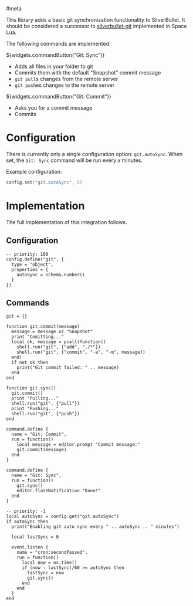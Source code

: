 
#meta

This library adds a basic git synchronization functionality to SilverBullet. It should be considered a successor to [silverbullet-git](https://github.com/silverbulletmd/silverbullet-git) implemented in Space Lua.

The following commands are implemented:

${widgets.commandButton("Git: Sync")}

* Adds all files in your folder to git
* Commits them with the default "Snapshot" commit message
* `git pull`s changes from the remote server
* `git push`es changes to the remote server

${widgets.commandButton("Git: Commit")}

* Asks you for a commit message
* Commits

# Configuration
There is currently only a single configuration option: `git.autoSync`. When set, the `Git: Sync` command will be run every _x_ minutes.

Example configuration:
```lua
config.set("git.autoSync", 5)
```

# Implementation
The full implementation of this integration follows.

## Configuration
```space-lua
-- priority: 100
config.define("git", {
  type = "object",
  properties = {
    autoSync = schema.number()
  }
})
```

## Commands
```space-lua
git = {}

function git.commit(message)
  message = message or "Snapshot"
  print "Comitting..."
  local ok, message = pcall(function()
    shell.run("git", {"add", "./*"})
    shell.run("git", {"commit", "-a", "-m", message})
  end)
  if not ok then
    print("Git commit failed: " .. message)
  end
end

function git.sync()
  git.commit()
  print "Pulling..."
  shell.run("git", {"pull"})
  print "Pushing..."
  shell.run("git", {"push"})
end

command.define {
  name = "Git: Commit",
  run = function()
    local message = editor.prompt "Commit message:"
    git.commit(message)
  end
}

command.define {
  name = "Git: Sync",
  run = function()
    git.sync()
    editor.flashNotification "Done!"
  end
}

```

```space-lua
-- priority: -1
local autoSync = config.get("git.autoSync")
if autoSync then
  print("Enabling git auto sync every " .. autoSync .. " minutes")

  local lastSync = 0
  
  event.listen {
    name = "cron:secondPassed",
    run = function()
      local now = os.time()
      if (now - lastSync)/60 >= autoSync then
        lastSync = now
        git.sync()
      end
    end
  }
end

```
